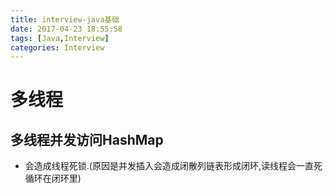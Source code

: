```yaml
---
title: interview-java基础
date: 2017-04-23 18:55:58
tags: [Java,Interview]
categories: Interview
---
```


# 多线程
## 多线程并发访问HashMap
* 会造成线程死锁.(原因是并发插入会造成闭散列链表形成闭环,读线程会一直死循环在闭环里)
